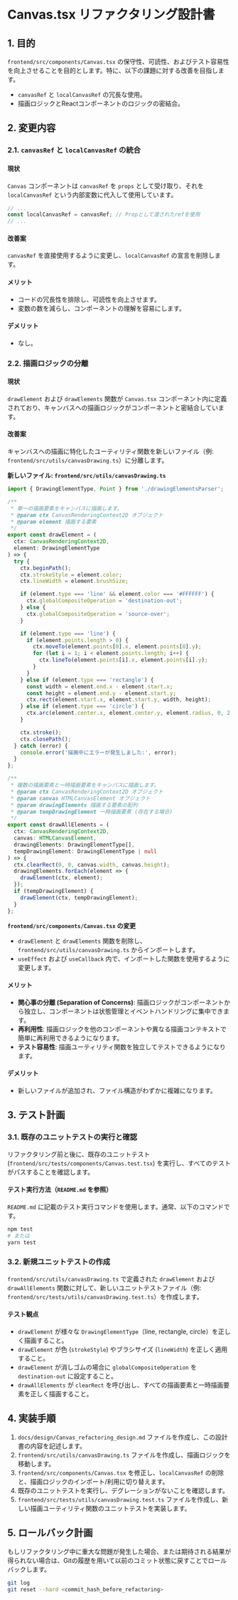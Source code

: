# Canvas.tsx リファクタリング設計書

## 1. 目的

`frontend/src/components/Canvas.tsx` の保守性、可読性、およびテスト容易性を向上させることを目的とします。特に、以下の課題に対する改善を目指します。

- `canvasRef` と `localCanvasRef` の冗長な使用。
- 描画ロジックとReactコンポーネントのロジックの密結合。

## 2. 変更内容

### 2.1. `canvasRef` と `localCanvasRef` の統合

#### 現状

`Canvas` コンポーネントは `canvasRef` を `props` として受け取り、それを `localCanvasRef` という内部変数に代入して使用しています。

```typescript
// ...
const localCanvasRef = canvasRef; // Propとして渡されたrefを使用
// ...
```

#### 改善案

`canvasRef` を直接使用するように変更し、`localCanvasRef` の宣言を削除します。

#### メリット

- コードの冗長性を排除し、可読性を向上させます。
- 変数の数を減らし、コンポーネントの理解を容易にします。

#### デメリット

- なし。

### 2.2. 描画ロジックの分離

#### 現状

`drawElement` および `drawElements` 関数が `Canvas.tsx` コンポーネント内に定義されており、キャンバスへの描画ロジックがコンポーネントと密結合しています。

#### 改善案

キャンバスへの描画に特化したユーティリティ関数を新しいファイル（例: `frontend/src/utils/canvasDrawing.ts`）に分離します。

**新しいファイル: `frontend/src/utils/canvasDrawing.ts`**

```typescript
import { DrawingElementType, Point } from './drawingElementsParser';

/**
 * 単一の描画要素をキャンバスに描画します。
 * @param ctx CanvasRenderingContext2D オブジェクト
 * @param element 描画する要素
 */
export const drawElement = (
  ctx: CanvasRenderingContext2D,
  element: DrawingElementType
) => {
  try {
    ctx.beginPath();
    ctx.strokeStyle = element.color;
    ctx.lineWidth = element.brushSize;

    if (element.type === 'line' && element.color === '#FFFFFF') {
      ctx.globalCompositeOperation = 'destination-out';
    } else {
      ctx.globalCompositeOperation = 'source-over';
    }

    if (element.type === 'line') {
      if (element.points.length > 0) {
        ctx.moveTo(element.points[0].x, element.points[0].y);
        for (let i = 1; i < element.points.length; i++) {
          ctx.lineTo(element.points[i].x, element.points[i].y);
        }
      }
    } else if (element.type === 'rectangle') {
      const width = element.end.x - element.start.x;
      const height = element.end.y - element.start.y;
      ctx.rect(element.start.x, element.start.y, width, height);
    } else if (element.type === 'circle') {
      ctx.arc(element.center.x, element.center.y, element.radius, 0, 2 * Math.PI);
    }

    ctx.stroke();
    ctx.closePath();
  } catch (error) {
    console.error('描画中にエラーが発生しました:', error);
  }
};

/**
 * 複数の描画要素と一時描画要素をキャンバスに描画します。
 * @param ctx CanvasRenderingContext2D オブジェクト
 * @param canvas HTMLCanvasElement オブジェクト
 * @param drawingElements 描画する要素の配列
 * @param tempDrawingElement 一時描画要素 (存在する場合)
 */
export const drawAllElements = (
  ctx: CanvasRenderingContext2D,
  canvas: HTMLCanvasElement,
  drawingElements: DrawingElementType[],
  tempDrawingElement: DrawingElementType | null
) => {
  ctx.clearRect(0, 0, canvas.width, canvas.height);
  drawingElements.forEach(element => {
    drawElement(ctx, element);
  });
  if (tempDrawingElement) {
    drawElement(ctx, tempDrawingElement);
  }
};
```

**`frontend/src/components/Canvas.tsx` の変更**

- `drawElement` と `drawElements` 関数を削除し、`frontend/src/utils/canvasDrawing.ts` からインポートします。
- `useEffect` および `useCallback` 内で、インポートした関数を使用するように変更します。

#### メリット

- **関心事の分離 (Separation of Concerns)**: 描画ロジックがコンポーネントから独立し、コンポーネントは状態管理とイベントハンドリングに集中できます。
- **再利用性**: 描画ロジックを他のコンポーネントや異なる描画コンテキストで簡単に再利用できるようになります。
- **テスト容易性**: 描画ユーティリティ関数を独立してテストできるようになります。

#### デメリット

- 新しいファイルが追加され、ファイル構造がわずかに複雑になります。

## 3. テスト計画

### 3.1. 既存のユニットテストの実行と確認

リファクタリング前と後に、既存のユニットテスト (`frontend/src/tests/components/Canvas.test.tsx`) を実行し、すべてのテストがパスすることを確認します。

#### テスト実行方法（`README.md` を参照）

`README.md` に記載のテスト実行コマンドを使用します。通常、以下のコマンドです。

```bash
npm test
# または
yarn test
```

### 3.2. 新規ユニットテストの作成

`frontend/src/utils/canvasDrawing.ts` で定義された `drawElement` および `drawAllElements` 関数に対して、新しいユニットテストファイル（例: `frontend/src/tests/utils/canvasDrawing.test.ts`）を作成します。

#### テスト観点

- `drawElement` が様々な `DrawingElementType`（line, rectangle, circle）を正しく描画すること。
- `drawElement` が色 (`strokeStyle`) やブラシサイズ (`lineWidth`) を正しく適用すること。
- `drawElement` が消しゴムの場合に `globalCompositeOperation` を `destination-out` に設定すること。
- `drawAllElements` が `clearRect` を呼び出し、すべての描画要素と一時描画要素を正しく描画すること。

## 4. 実装手順

1. `docs/design/Canvas_refactoring_design.md` ファイルを作成し、この設計書の内容を記述します。
2. `frontend/src/utils/canvasDrawing.ts` ファイルを作成し、描画ロジックを移動します。
3. `frontend/src/components/Canvas.tsx` を修正し、`localCanvasRef` の削除と、描画ロジックのインポート/利用に切り替えます。
4. 既存のユニットテストを実行し、デグレーションがないことを確認します。
5. `frontend/src/tests/utils/canvasDrawing.test.ts` ファイルを作成し、新しい描画ユーティリティ関数のユニットテストを実装します。

## 5. ロールバック計画

もしリファクタリング中に重大な問題が発生した場合、または期待される結果が得られない場合は、Gitの履歴を用いて以前のコミット状態に戻すことでロールバックします。

```bash
git log
git reset --hard <commit_hash_before_refactoring>
```
